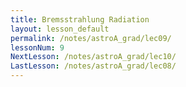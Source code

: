 ```yaml
---
title: Bremsstrahlung Radiation
layout: lesson_default
permalink: /notes/astroA_grad/lec09/
lessonNum: 9
NextLesson: /notes/astroA_grad/lec10/
LastLesson: /notes/astroA_grad/lec08/
---
```

